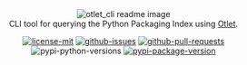 <div align="center">
    <img src="https://commedesgarcons.s-ul.eu/zSyAjvoO" alt="otlet_cli readme image"><br>
    CLI tool for querying the Python Packaging Index using <a href="https://github.com/nhtnr/otlet">Otlet</a>. 

[![license-mit](https://img.shields.io/pypi/l/otlet-cli)](https://github.com/nhtnr/otlet/blob/main/LICENSE)
[![github-issues](https://img.shields.io/github/issues/nhtnr/otlet-cli)](https://github.com/nhtnr/otlet-cli/issues)
[![github-pull-requests](https://img.shields.io/github/issues-pr/nhtnr/otlet-cli)](https://github.com/nhtnr/otlet-cli/pulls)
![pypi-python-versions](https://img.shields.io/pypi/pyversions/otlet-cli)
[![pypi-package-version](https://img.shields.io/pypi/v/otlet-cli)](https://pypi.org/project/otlet-cli/)

</div>
